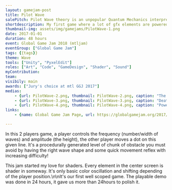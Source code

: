 ```yaml
---
layout: gamejam-post
title: Pilot Wave
salePitch: Pilot Wave theory is an unpopular Quantum Mechanics interpretation that says particles and waves coexist. A particle surfs on a wave, and its path is predetermined. Our goal is to test this theory. Bring the particle to the speed of light and see what happens!
shortdescription: My first game where a lot of gfx elements are powered with shaders. This started my love of shaders. Also, a really well scoped jam.
thumbnail-img: assets/img/gamejams/PilotWave-1.png
date: 2017-01-01
duration: 48 hours
event: Global Game Jam 2018 (mtljam)
eventGroup: ["Global Game Jam"]
tags: {{tags}}
theme: Wave
tools: ["Unity", "PyxelEdit"]
roles: ["Art", "Code", "GameDesign", "Shader", "Sound"]
myContribution: 
team: 
visibily: main
awards: ["Jury's choice at mtl GGJ 2017"]
medias: 
    - {url: PilotWave-2.png, thumbnail: PilotWave-2.png, caption: "The player on the wave is evading the triangle obstacles. \"Console\" art by me."}
    - {url: PilotWave-3.png, thumbnail: PilotWave-3.png, caption: "Death explosion! I used shaders to animate."}
    - {url: PilotWave-4.png, thumbnail: PilotWave-4.png, caption: "Power to teleport (\"Quantum leap\") one step ahead or behind."}
links: 
    - {name: Global Game Jam Page, url: https://globalgamejam.org/2017/games/pilot-wave}

---
```

In this 2 players game, a player controls the frequency (number/width of waves) and amplitude (the height), the other player moves a dot on this given line. It's a procedurally generated level of chunk of obstacle you must avoid by having the right wave shape and some quick movement reflex with increasing difficulty!

This jam started my love for shaders. Every element in the center screen is shader in someway. It's only basic color oscillation and shifting depending of the player position.\n\nIt's our first well scoped game. The playable demo was done in 24 hours, it gave us more than 24hours to polish it.